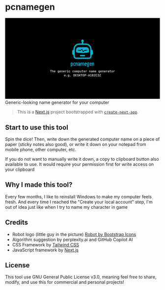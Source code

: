 # pcnamegen

![pcnamegen](/app/opengraph-image.png)
Generic-looking name generator for your computer

> This is a [Next.js](https://nextjs.org/) project bootstrapped with [`create-next-app`](https://github.com/vercel/next.js/tree/canary/packages/create-next-app).

## Start to use this tool

Spin the dice! Then, write down the generated computer name on a piece of paper (sticky notes also good), or write it down on your notepad from mobile phone, other computer, etc.

If you do not want to manually write it down, a copy to clipboard button also available to use. It would require your permission first for write access on your clipboard

## Why I made this tool?

Every few months, I like to reinstall Windows to make my computer feels fresh. And every time I reached the "Create your local account" step, I'm out of idea just like when I try to name my character in game

## Credits

- Robot logo (little guy in the picture) [Robot by Bootstrap Icons](https://icons.getbootstrap.com/icons/robot/)
- Algorithm suggestion by perplexity.ai and GitHub Copilot AI
- CSS Framework by [Tailwind CSS](https://tailwindcss.com/docs/installation)
- JavaScript framework by [Next.js](https://nextjs.org/docs)

## License

This tool use GNU General Public License v3.0, meaning feel free to share, modify, and use this for commercial and personal projects!
